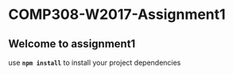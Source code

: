 # COMP308-W2017-Assignment1

## Welcome to assignment1

use **`npm install`** to install your project dependencies
